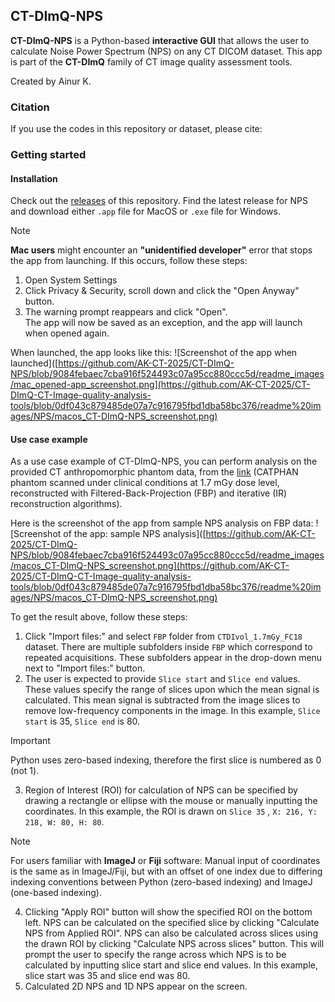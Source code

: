 ## CT-DImQ-NPS

**CT-DImQ-NPS** is a Python-based **interactive GUI** that allows the user to calculate Noise Power Spectrum (NPS) on any CT DICOM dataset. This app is part of the **CT-DImQ** family of CT image quality assessment tools.

Created by Ainur K.


### Citation

If you use the codes in this repository or dataset, please cite:

### Getting started

#### Installation

Check out the [releases]([https://github.com/AK-CT-2025/CT-DImQ-NPS/releases](https://github.com/AK-CT-2025/CT-DImQ-CT-Image-quality-analysis-tools/releases)) of this repository. Find the latest release for NPS and download either `.app` file for MacOS or `.exe` file for Windows.

> [!NOTE]
> **Mac users** might encounter an **"unidentified developer"** error that stops the app from launching. If this occurs, follow these steps: <br/>
> 1. Open System Settings
> 2. Click Privacy & Security, scroll down and click the "Open Anyway" button.
> 3. The warning prompt reappears and click "Open".<br/>
> The app will now be saved as an exception, and the app will launch when opened again.

When launched, the app looks like this:
![Screenshot of the app when launched]([https://github.com/AK-CT-2025/CT-DImQ-NPS/blob/9084febaec7cba916f524493c07a95cc880ccc5d/readme_images/mac_opened-app_screenshot.png](https://github.com/AK-CT-2025/CT-DImQ-CT-Image-quality-analysis-tools/blob/0df043c879485de07a7c916795fbd1dba58bc376/readme%20images/NPS/macos_CT-DImQ-NPS_screenshot.png)

#### Use case example
As a use case example of CT-DImQ-NPS, you can perform analysis on the provided CT anthropomorphic phantom data, from the [link](https://github.com/AK-CT-2025/CT_datasets.git) (CATPHAN phantom scanned under clinical conditions at 1.7 mGy dose level, reconstructed with Filtered-Back-Projection (FBP) and iterative (IR) reconstruction algorithms).

Here is the screenshot of the app from sample NPS analysis on FBP data: ![Screenshot of the app: sample NPS analysis]([https://github.com/AK-CT-2025/CT-DImQ-NPS/blob/9084febaec7cba916f524493c07a95cc880ccc5d/readme_images/macos_CT-DImQ-NPS_screenshot.png](https://github.com/AK-CT-2025/CT-DImQ-CT-Image-quality-analysis-tools/blob/0df043c879485de07a7c916795fbd1dba58bc376/readme%20images/NPS/macos_CT-DImQ-NPS_screenshot.png)

To get the result above, follow these steps:
1. Click "Import files:" and select `FBP` folder from `CTDIvol_1.7mGy_FC18` dataset. There are multiple subfolders inside `FBP` which correspond to repeated acquisitions. These subfolders appear in the drop-down menu next to "Import files:" button.
2. The user is expected to provide `Slice start` and `Slice end` values. These values specify the range of slices upon which the mean signal is calculated. This mean signal is subtracted from the image slices to remove low-frequency components in the image. In this example, `Slice start` is 35, `Slice end` is 80.
> [!IMPORTANT]
> Python uses zero-based indexing, therefore the first slice is numbered as 0 (not 1).
3. Region of Interest (ROI) for calculation of NPS can be specified by drawing a rectangle or ellipse  with the mouse or manually inputting the coordinates. In this example, the ROI is drawn on `Slice 35` , `X: 216, Y: 218, W: 80, H: 80`. 
> [!NOTE]
> For users familiar with **ImageJ** or **Fiji** software: Manual input of coordinates is the same as in ImageJ/Fiji, but with an offset of one index due to differing indexing conventions between Python (zero-based indexing) and ImageJ (one-based indexing).

4. Clicking "Apply ROI" button will show the specified ROI on the bottom left. NPS can be calculated on the specified slice by clicking "Calculate NPS from Applied ROI". NPS can also be calculated across slices using the drawn ROI by clicking "Calculate NPS across slices" button. This will prompt the user to specify the range across which NPS is to be calculated by inputting slice start and slice end values. In this example, slice start was 35 and slice end was 80.
5.  Calculated 2D NPS and 1D NPS appear on the screen.



